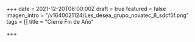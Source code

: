 +++
date = 2021-12-20T06:00:00Z
draft = true
featured = false
imagen_intro = "/v1640021124/Les_desea_grupo_novatec_8_sdcf5f.png"
tags = []
title = "Cierre Fin de Año"

+++
